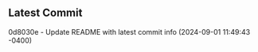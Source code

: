 
## Latest Commit
0d8030e - Update README with latest commit info (2024-09-01 11:49:43 -0400) <Yunxi-Zhou>
